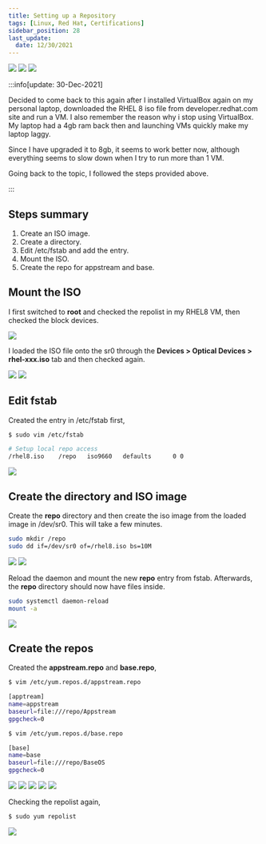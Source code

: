 ```yaml
---
title: Setting up a Repository
tags: [Linux, Red Hat, Certifications]
sidebar_position: 28
last_update:
  date: 12/30/2021
---
```



![](/img/docs/sv-rpm-repo.png)
![](/img/docs/sv-rpm-repo-1.png)
![](/img/docs/sv-rpm-repo-2.png)


:::info[update: 30-Dec-2021]

Decided to come back to this again after I installed VirtualBox again on my personal laptop, downloaded the RHEL 8 iso file from developer.redhat.com site and run a VM. I also remember the reason why i stop using VirtualBox. My laptop had a 4gb ram back then and launching VMs quickly make my laptop laggy.

Since I have upgraded it to 8gb, it seems to work better now, although everything seems to slow down when I try to run more than 1 VM.

Going back to the topic, I followed the steps provided above.

:::

## Steps summary

1. Create an ISO image.
2. Create a directory.
3. Edit /etc/fstab and add the entry.
4. Mount the ISO. 
5. Create the repo for appstream and base.

## Mount the ISO

I first switched to **root** and checked the repolist in my RHEL8 VM, then checked the block devices.

![](/img/docs/sv-repo.png)

I loaded the ISO file onto the sr0 through the **Devices > Optical Devices > rhel-xxx.iso** tab and then checked again.

![](/img/docs/sv-repo-2.png)
![](/img/docs/sv-repo-3.png)

## Edit fstab 

Created the entry in /etc/fstab first,

```bash
$ sudo vim /etc/fstab

# Setup local repo access
/rhel8.iso    /repo   iso9660   defaults      0 0
```

![](/img/docs/sv-repo-4.png)

## Create the directory and ISO image

Create the **repo** directory and then create the iso image from the loaded image in /dev/sr0. This will take a few minutes.

```bash
sudo mkdir /repo
sudo dd if=/dev/sr0 of=/rhel8.iso bs=10M
```

![](/img/docs/sv-repo-6.png)
![](/img/docs/sv-repo-7.png)

Reload the daemon and mount the new **repo** entry from fstab. Afterwards, the **repo** directory should now have files inside.

```bash
sudo systemctl daemon-reload
mount -a
```

![](/img/docs/sv-repo-8.png)

## Create the repos

Created the **appstream.repo** and **base.repo**,
```bash
$ vim /etc/yum.repos.d/appstream.repo

[apptream]
name=appstream
baseurl=file:///repo/Appstream
gpgcheck=0
```
```bash
$ vim /etc/yum.repos.d/base.repo

[base]
name=base
baseurl=file:///repo/BaseOS
gpgcheck=0
```

![](/img/docs/sv-repo-9.png)
![](/img/docs/sv-repo-10.png)
![](/img/docs/sv-repo-11.png)
![](/img/docs/sv-repo-12.png)
![](/img/docs/sv-repo-13.png)

Checking the repolist again,
```bash
$ sudo yum repolist
```
![](/img/docs/sv-repo-14.png)

